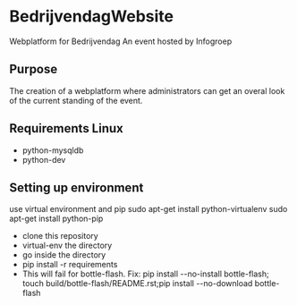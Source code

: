 BedrijvendagWebsite
===================

Webplatform for Bedrijvendag
An event hosted by Infogroep

Purpose
------

The creation of a webplatform where administrators can get an overal look of the current standing of the event.

Requirements Linux
------------------
* python-mysqldb
* python-dev


Setting up environment
---------------------

use virtual environment and pip
sudo apt-get install python-virtualenv
sudo apt-get install python-pip

* clone this repository
* virtual-env the directory
* go inside the directory
* pip install -r requirements
* This will fail for bottle-flash. Fix: pip install --no-install bottle-flash; touch build/bottle-flash/README.rst;pip install --no-download bottle-flash

